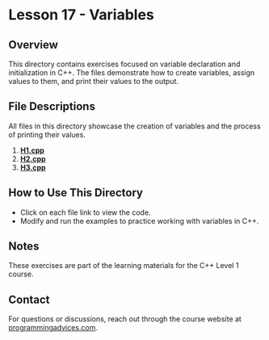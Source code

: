 # Lesson 17 - Variables

## Overview
This directory contains exercises focused on variable declaration and initialization in C++. The files demonstrate how to create variables, assign values to them, and print their values to the output.

## File Descriptions
All files in this directory showcase the creation of variables and the process of printing their values.

1. **[H1.cpp](./H1.cpp)**
2. **[H2.cpp](./H2.cpp)**
3. **[H3.cpp](./H3.cpp)**

## How to Use This Directory
- Click on each file link to view the code.
- Modify and run the examples to practice working with variables in C++.

## Notes
These exercises are part of the learning materials for the C++ Level 1 course.

## Contact
For questions or discussions, reach out through the course website at [programmingadvices.com](https://programmingadvices.com/courses/).
